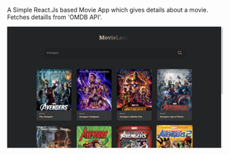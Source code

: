 A Simple React.Js  based Movie App which gives details about a movie.
Fetches detaills from 'OMDB API'.

<a href="#"><img src="src/assets/ss1.png" width=1390px ></a>
